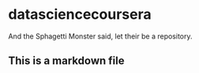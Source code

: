 datasciencecoursera
===================

And the Sphagetti Monster said, let their be a repository.

## This is a markdown file
